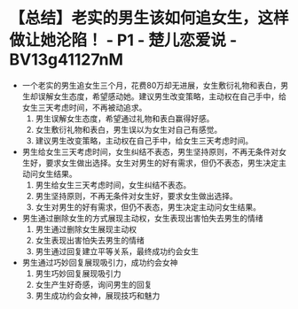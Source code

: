 # 【总结】老实的男生该如何追女生，这样做让她沦陷！ - P1 - 楚儿恋爱说 - BV13g41127nM

-   一个老实的男生追女生三个月，花费80万却无进展，女生敷衍礼物和表白，男生却误解女生态度，希望感动她。建议男生改变策略，主动权在自己手中，给女生三天考虑时间，不再被动追求。
    1.  男生误解女生态度，希望通过礼物和表白赢得好感。
    2.  女生敷衍礼物和表白，男生误以为女生对自己有感觉。
    3.  建议男生改变策略，主动权在自己手中，给女生三天考虑时间。
-   男生给女生三天考虑时间，女生纠结不表态，男生坚持原则，不再无条件对女生好，要求女生做出选择。女生对男生的好有需求，但仍不表态，男生决定主动问女生结果。
    1.  男生给女生三天考虑时间，女生纠结不表态。
    2.  男生坚持原则，不再无条件对女生好，要求女生做出选择。
    3.  女生对男生的好有需求，但仍不表态，男生决定主动问女生结果。
-   男生通过删除女生的方式展现主动权，女生表现出害怕失去男生的情绪
    1.  男生通过删除女生展现主动权
    2.  女生表现出害怕失去男生的情绪
    3.  男生通过回复建立平等关系，最终成功约会女生
-   男生通过巧妙回复展现吸引力，成功约会女神
    1.  男生巧妙回复展现吸引力
    2.  女生产生好奇感，询问男生的回复
    3.  男生成功约会女神，展现技巧和魅力